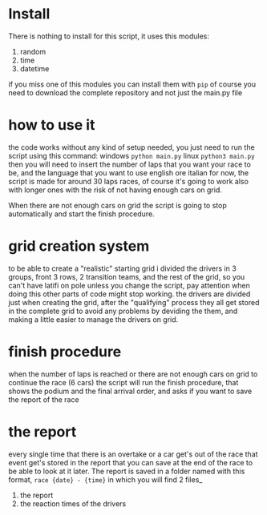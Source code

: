 # Install
There is nothing to install for this script, it uses this modules:

1. random
2. time
3. datetime

if you miss one of this modules you can install them with `pip`
of course you need to download the complete repository and not just the main.py file
# how to use it
the code works without any kind of setup needed, you just need to run the script using this command: windows `python main.py` linux `python3 main.py`
then you will need to insert the number of laps that you want your race to be, and the language that you want to use english ore italian for now, the script is made for around 30 laps races, of course it's going to work also with longer ones with the risk of not having enough cars on grid. 

When there are not enough cars on grid the script is going to stop automatically and start the finish procedure. 

# grid creation system 
to be able to create a "realistic" starting grid i divided the drivers in 3 groups, front 3 rows, 2 transition teams, and the rest of the grid, so you can't have latifi on pole unless you change the script, pay attention when doing this other parts of code might stop working. the drivers are divided just when creating the grid, after the "qualifying" process they all get stored in the complete grid to avoid any problems by deviding the them, and making a little easier to manage the drivers on grid.
# finish procedure
when the number of laps is reached or there are not enough cars on grid to continue the race (6 cars) the script will run the finish procedure, that shows the podium and the final arrival order, and asks if you want to save the report of the race
# the report
every single time that there is an overtake or a car get's out of the race that event get's stored in the report that you can save at the end of the race to be able to look at it later. The report is saved in a folder named with this format, `race {date} - {time}` in which you will find 2 files_

1. the report
2. the reaction times of the drivers
